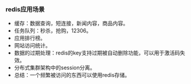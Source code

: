 ### redis应用场景

- 缓存：数据查询，短连接，新闻内容，商品内容。
- 任务队列：秒杀，抢购，12306。
- 应用排行榜。
- 网站访问统计。
- 数据的过期处理：redis的key支持过期被自动删除功能，可以用于激活码失效。
- 分布式集群架构中的session分离。
- 总结：一个频繁被访问的东西可以使用redis存储。
